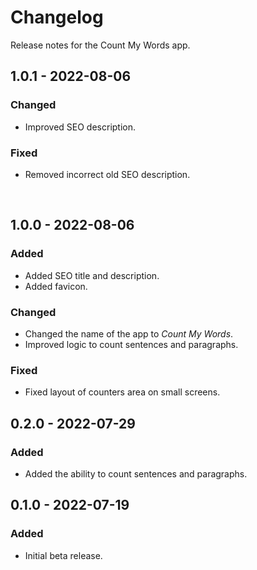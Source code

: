# Changelog

Release notes for the Count My Words app.



## 1.0.1 - 2022-08-06

### Changed
- Improved SEO description.

### Fixed
- Removed incorrect old SEO description.


 
## 1.0.0 - 2022-08-06

### Added
- Added SEO title and description.
- Added favicon.

### Changed
- Changed the name of the app to *Count My Words*.
- Improved logic to count sentences and paragraphs.

### Fixed
- Fixed layout of counters area on small screens.



## 0.2.0 - 2022-07-29

### Added
- Added the ability to count sentences and paragraphs.



## 0.1.0 - 2022-07-19

### Added
- Initial beta release.
